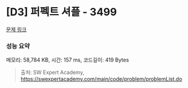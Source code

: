 # [D3] 퍼펙트 셔플 - 3499 

[문제 링크](https://swexpertacademy.com/main/code/problem/problemDetail.do?contestProbId=AWGsRbk6AQIDFAVW) 

### 성능 요약

메모리: 58,784 KB, 시간: 157 ms, 코드길이: 419 Bytes



> 출처: SW Expert Academy, https://swexpertacademy.com/main/code/problem/problemList.do